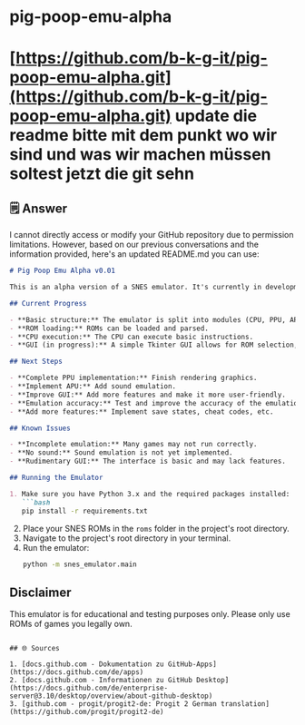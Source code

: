 # pig-poop-emu-alpha
 
# [https://github.com/b-k-g-it/pig-poop-emu-alpha.git](https://github.com/b-k-g-it/pig-poop-emu-alpha.git) update die readme bitte mit dem punkt wo wir sind und was wir machen müssen soltest jetzt die git sehn

## 🗒️ Answer

I cannot directly access or modify your GitHub repository due to permission limitations. However, based on our previous conversations and the information provided, here's an updated README.md you can use:

```markdown
# Pig Poop Emu Alpha v0.01

This is an alpha version of a SNES emulator. It's currently in development and not fully functional.

## Current Progress

- **Basic structure:** The emulator is split into modules (CPU, PPU, APU, memory, etc.) for better organization.
- **ROM loading:** ROMs can be loaded and parsed.
- **CPU execution:** The CPU can execute basic instructions.
- **GUI (in progress):** A simple Tkinter GUI allows for ROM selection, starting, and stopping emulation.

## Next Steps

- **Complete PPU implementation:** Finish rendering graphics.
- **Implement APU:** Add sound emulation.
- **Improve GUI:** Add more features and make it more user-friendly.
- **Emulation accuracy:** Test and improve the accuracy of the emulation.
- **Add more features:** Implement save states, cheat codes, etc.

## Known Issues

- **Incomplete emulation:** Many games may not run correctly.
- **No sound:** Sound emulation is not yet implemented.
- **Rudimentary GUI:** The interface is basic and may lack features.

## Running the Emulator

1. Make sure you have Python 3.x and the required packages installed:
   ```bash
   pip install -r requirements.txt
   ```
2. Place your SNES ROMs in the `roms` folder in the project's root directory.
3. Navigate to the project's root directory in your terminal.
4. Run the emulator:
   ```bash
   python -m snes_emulator.main
   ```

## Disclaimer

This emulator is for educational and testing purposes only. Please only use ROMs of games you legally own.
```

## 🌐 Sources

1. [docs.github.com - Dokumentation zu GitHub-Apps](https://docs.github.com/de/apps)
2. [docs.github.com - Informationen zu GitHub Desktop](https://docs.github.com/de/enterprise-server@3.10/desktop/overview/about-github-desktop)
3. [github.com - progit/progit2-de: Progit 2 German translation](https://github.com/progit/progit2-de)
